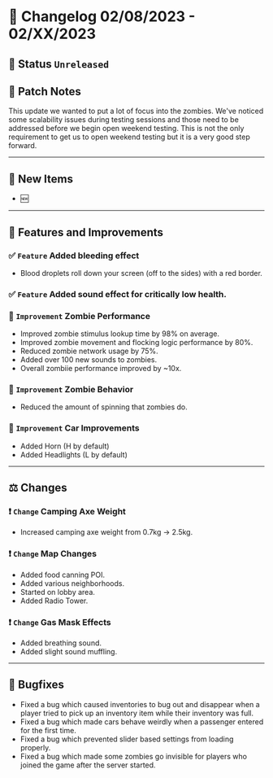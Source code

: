# :bookmark_tabs:  Changelog 02/08/2023 - 02/XX/2023

## :red_circle: Status `Unreleased`
<!-- ## :green_circle: Status `Released` -->

## :speech_balloon: Patch Notes
This update we wanted to put a lot of focus into the zombies. We've noticed some scalability issues during testing sessions and those need to be addressed before we begin open weekend testing. This is not the only requirement to get us to open weekend testing but it is a very good step forward.
________

## :star2: New Items
- :new: 
________

## :loudspeaker: Features and Improvements

### :white_check_mark: `Feature` Added bleeding effect
- Blood droplets roll down your screen (off to the sides) with a red border.

### :white_check_mark: `Feature` Added sound effect for critically low health.

### :arrow_up_small: `Improvement` Zombie Performance
- Improved zombie stimulus lookup time by 98% on average.
- Improved zombie movement and flocking logic performance by 80%.
- Reduced zombie network usage by 75%.
- Added over 100 new sounds to zombies.
- Overall zombiie performance improved by ~10x.

### :arrow_up_small: `Improvement` Zombie Behavior
- Reduced the amount of spinning that zombies do.

### :arrow_up_small: `Improvement` Car Improvements
- Added Horn (H by default)
- Added Headlights (L by default)

________

## :balance_scale: Changes

### :exclamation: `Change` Camping Axe Weight
- Increased camping axe weight from 0.7kg -> 2.5kg.

### :exclamation: `Change` Map Changes
- Added food canning POI.
- Added various neighborhoods.
- Started on lobby area.
- Added Radio Tower.

### :exclamation: `Change` Gas Mask Effects
- Added breathing sound.
- Added slight sound muffling.

________

## :bug: Bugfixes
- Fixed a bug which caused inventories to bug out and disappear when a player tried to pick up an inventory item while their inventory was full. 
- Fixed a bug which made cars behave weirdly when a passenger entered for the first time.
- Fixed a bug which prevented slider based settings from loading properly.
- Fixed a bug which made some zombies go invisible for players who joined the game after the server started.
